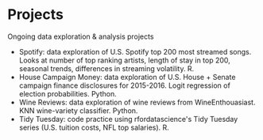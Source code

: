# Projects
Ongoing data exploration & analysis projects
* Spotify: data exploration of U.S. Spotify top 200 most streamed songs. Looks at number of top ranking artists, length of stay in top 200, seasonal trends, differences in streaming volatility. R.
* House Campaign Money: data exploration of U.S. House + Senate campaign finance disclosures for 2015-2016. Logit regression of election probabilities. Python.
* Wine Reviews: data exploration of wine reviews from WineEnthouasiast. KNN wine-variety classifier. Python.
* Tidy Tuesday: code practice using rfordatascience's Tidy Tuesday series (U.S. tuition costs, NFL top salaries). R. 
